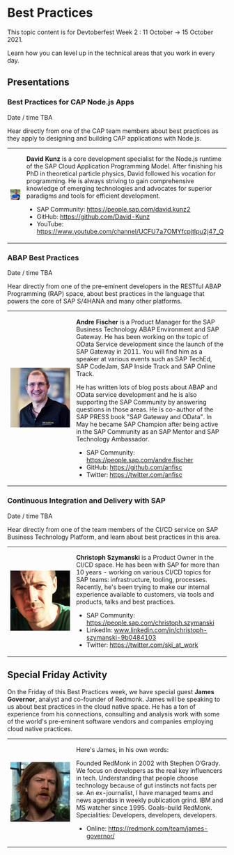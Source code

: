 # Best Practices

This topic content is for Devtoberfest Week 2 : 11 October → 15 October 2021.

Learn how you can level up in the technical areas that you work in every day.

## Presentations

### Best Practices for CAP Node.js Apps

Date / time TBA

Hear directly from one of the CAP team members about best practices as they apply to designing and building CAP applications with Node.js.

<table border="0px" width="100%">
<tr>
<td width="30%"><img src="../../images/250/DavidKunz.jpg"> </td>
<td><p><b>David Kunz</b> is a core development specialist for the Node.js runtime of the SAP Cloud Application Programming Model. After finishing his PhD in theoretical particle physics, David followed his vocation for programming. He is always striving to gain comprehensive knowledge of emerging technologies and advocates for superior paradigms and tools for efficient development.
</p>
<ul>
<li>SAP Community: <a href="https://people.sap.com/david.kunz2">https://people.sap.com/david.kunz2</a></li>
<li>GitHub: <a href="https://github.com/David-Kunz">https://github.com/David-Kunz</a></li>
<li>YouTube: <a href="https://www.youtube.com/channel/UCFU7a7OMYfcpjtIpu2j47_Q">https://www.youtube.com/channel/UCFU7a7OMYfcpjtIpu2j47_Q</a></li>
</ul>
</td>
</tr>
</table>

### ABAP Best Practices

Date / time TBA

Hear directly from one of the pre-eminent developers in the RESTful ABAP Programming (RAP) space, about best practices in the language that powers the core of SAP S/4HANA and many other platforms.

<table border="0px" width="100%">
<tr>
<td width="30%"><img src="../../images/250/AndreFischer.png"> </td>
<td><p><b>Andre Fischer</b> is a Product Manager for the SAP Business Technology ABAP Environment and SAP Gateway. He has been working on the topic of OData Service development since the launch of the SAP Gateway in 2011. You will find him as a speaker at various events such as SAP TechEd, SAP CodeJam, SAP Inside Track and SAP Online Track. 
  
He has written lots of blog posts about ABAP and OData service development and he is also supporting the SAP Community by answering questions in those areas. He is co-author of the SAP PRESS book "SAP Gateway and OData". In May he became SAP Champion after being active in the SAP Community as an SAP Mentor and SAP Technology Ambassador.
</p>
<ul>
<li>SAP Community: <a href="https://people.sap.com/andre.fischer">https://people.sap.com/andre.fischer</a></li>
<li>GitHub: <a href="https://github.com/David-Kunz">https://github.com/anfisc</a></li>
<li>Twitter: <a href="https://twitter.com/anfisc">https://twitter.com/anfisc</a></li>
</ul>
</td>
</tr>
</table>

### Continuous Integration and Delivery with SAP

Date / time TBA

Hear directly from one of the team members of the CI/CD service on SAP Business Technology Platform, and learn about best practices in this area.

<table border="0px" width="100%">
<tr>
<td width="30%"><img src="../../images/250/ChristophSzymanski.jpg"> </td>
<td><p><b>Christoph Szymanski</b> is a Product Owner in the CI/CD space. He has been with SAP for more than 10 years - working on various CI/CD topics for SAP teams: infrastructure, tooling, processes. Recently, he's been trying to make our internal experience available to customers, via tools and products, talks and best practices.
</p>
<ul>
<li>SAP Community: <a href="https://people.sap.com/christoph.szymanski">https://people.sap.com/christoph.szymanski</a></li>
<li>LinkedIn: <a href="www.linkedin.com/in/christoph-szymanski-9b0484103">www.linkedin.com/in/christoph-szymanski-9b0484103</a></li>
<li>Twitter: <a href="https://twitter.com/ski_at_work">https://twitter.com/ski_at_work</a></li>
</ul>
</td>
</tr>
</table>

## Special Friday Activity

On the Friday of this Best Practices week, we have special guest <b>James Governor</b>, analyst and co-founder of Redmonk. James will be speaking to us about best practices in the cloud native space. He has a ton of experience from his connections, consulting and analysis work with some of the world's pre-eminent software vendors and companies employing cloud native practices.

<table border="0px" width="100%">
<tr>
<td width="30%"><img src="../../images/250/JamesGovernor.jpg"> </td>
<td><p>Here's James, in his own words:</p><p>Founded RedMonk in 2002 with Stephen O’Grady. We focus on developers as the real key influencers in tech. Understanding that people choose technology because of gut instincts not facts per se. An ex-journalist, I have managed teams and news agendas in weekly publication grind. IBM and MS watcher since 1995. Goals–build RedMonk. Specialities: Developers, developers, developers.</p>
<ul>
<li>Online: <a href="https://redmonk.com/team/james-governor/">https://redmonk.com/team/james-governor/</a></li>
</ul>
</td>
</tr>
</table>
